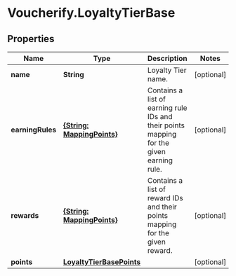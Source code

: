 # Voucherify.LoyaltyTierBase

## Properties

Name | Type | Description | Notes
------------ | ------------- | ------------- | -------------
**name** | **String** | Loyalty Tier name. | [optional] 
**earningRules** | [**{String: MappingPoints}**](MappingPoints.md) | Contains a list of earning rule IDs and their points mapping for the given earning rule. | [optional] 
**rewards** | [**{String: MappingPoints}**](MappingPoints.md) | Contains a list of reward IDs and their points mapping for the given reward. | [optional] 
**points** | [**LoyaltyTierBasePoints**](LoyaltyTierBasePoints.md) |  | [optional] 


